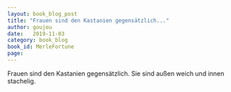 ```yaml
---
layout: book_blog_post
title: "Frauen sind den Kastanien gegensätzlich..."
author: goujou
date:   2019-11-03
category: book_blog
book_id: MerleFortune
page: 
---
```

Frauen sind den Kastanien gegensätzlich.
Sie sind außen weich und innen stachelig.
